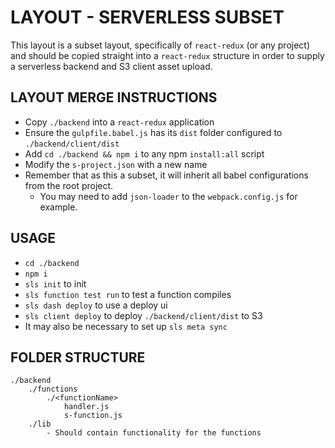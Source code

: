 # LAYOUT - SERVERLESS SUBSET

This layout is a subset layout, specifically of `react-redux` (or any project) and should be copied straight into a `react-redux` structure in order to supply a serverless backend and S3 client asset upload.

## LAYOUT MERGE INSTRUCTIONS
- Copy `./backend` into a `react-redux` application
- Ensure the `gulpfile.babel.js` has its `dist` folder configured to `./backend/client/dist`
- Add `cd ./backend && npm i` to any npm `install:all` script
- Modify the `s-project.json` with a new name
- Remember that as this a subset, it will inherit all babel configurations from the root project.
    - You may need to add `json-loader` to the `webpack.config.js` for example.

## USAGE
- `cd ./backend`
- `npm i`
- `sls init` to init
- `sls function test run` to test a function compiles
- `sls dash deploy` to use a deploy ui
- `sls client deploy` to deploy `./backend/client/dist` to S3
- It may also be necessary to set up `sls meta sync`

## FOLDER STRUCTURE
```
./backend
    ./functions
        ./<functionName>
            handler.js
            s-function.js
    ./lib
        - Should contain functionality for the functions

```
